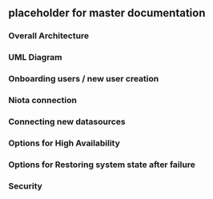 ## placeholder for master documentation

### Overall Architecture

### UML Diagram

### Onboarding users / new user creation

### Niota connection

### Connecting new datasources

### Options for High Availability

### Options for Restoring system state after failure

### Security
